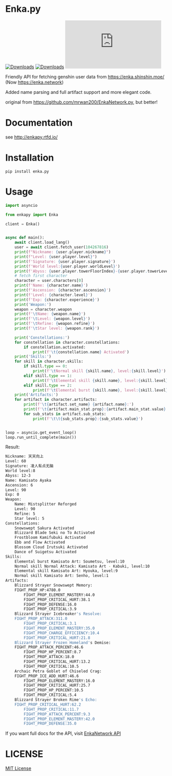 # Enka.py
[![Downloads](https://static.pepy.tech/badge/enka-py)](https://pepy.tech/project/enka-py) [![Downloads](https://static.pepy.tech/badge/enka-py/month)](https://pepy.tech/project/enka-py) ![](https://img.shields.io/pypi/v/enka.py)

Friendly API for fetching genshin user data from https://enka.shinshin.moe/ (Now https://enka.network)

Added name parsing and full artifact support and more elegant code.

original from https://github.com/mrwan200/EnkaNetwork.py, but better!

# Documentation

see http://enkapy.rtfd.io/

# Installation
```
pip install enka.py
```

# Usage
```py
import asyncio

from enkapy import Enka

client = Enka()


async def main():
    await client.load_lang()
    user = await client.fetch_user(104267816)
    print(f"Nickname: {user.player.nickname}")
    print(f"Level: {user.player.level}")
    print(f'Signature: {user.player.signature}')
    print(f'World level:{user.player.worldLevel}')
    print(f'Abyss: {user.player.towerFloorIndex}-{user.player.towerLevelIndex}')
    # fetch first character
    character = user.characters[0]
    print(f'Name: {character.name}')
    print(f'Ascension: {character.ascension}')
    print(f'Level: {character.level}')
    print(f'Exp: {character.experience}')
    print('Weapon:')
    weapon = character.weapon
    print(f'\tName: {weapon.name}')
    print(f'\tLevel: {weapon.level}')
    print(f'\tRefine: {weapon.refine}')
    print(f'\tStar level: {weapon.rank}')

    print('Constellations:')
    for constellation in character.constellations:
        if constellation.activated:
            print(f'\t{constellation.name} Activated')
    print('Skills:')
    for skill in character.skills:
        if skill.type == 0:
            print(f'\tNormal skill {skill.name}, level:{skill.level}')
        elif skill.type == 1:
            print(f'\tElemental skill {skill.name}, level:{skill.level}')
        elif skill.type == 2:
            print(f'\tElemental burst {skill.name}, level:{skill.level}')
    print('Artifacts:')
    for artifact in character.artifacts:
        print(f'\t{artifact.set_name} {artifact.name}:')
        print(f'\t{artifact.main_stat.prop}:{artifact.main_stat.value}')
        for sub_stats in artifact.sub_stats:
            print(f'\t\t{sub_stats.prop}:{sub_stats.value}')


loop = asyncio.get_event_loop()
loop.run_until_complete(main())
```
Result:
```sh
Nickname: 天天向上
Level: 60
Signature: 凌人有点无脑
World level:8
Abyss: 12-3
Name: Kamisato Ayaka
Ascension: 6
Level: 90
Exp: 0
Weapon:
    Name: Mistsplitter Reforged
    Level: 90
    Refine: 5
    Star level: 5
Constellations:
    Snowswept Sakura Activated
    Blizzard Blade Seki no To Activated
    Frostbloom Kamifubuki Activated
    Ebb and Flow Activated
    Blossom Cloud Irutsuki Activated
    Dance of Suigetsu Activated
Skills:
    Elemental burst Kamisato Art: Soumetsu, level:10
    Normal skill Normal Attack: Kamisato Art - Kabuki, level:10
    Elemental skill Kamisato Art: Hyouka, level:9
    Normal skill Kamisato Art: Senho, level:1
Artifacts:
    Blizzard Strayer Snowswept Memory:
    FIGHT_PROP_HP:4780.0
        FIGHT_PROP_ELEMENT_MASTERY:44.0
        FIGHT_PROP_CRITICAL_HURT:38.1
        FIGHT_PROP_DEFENSE:16.0
        FIGHT_PROP_CRITICAL:3.9
    Blizzard Strayer Icebreaker's Resolve:
    FIGHT_PROP_ATTACK:311.0
        FIGHT_PROP_CRITICAL:3.1
        FIGHT_PROP_ELEMENT_MASTERY:35.0
        FIGHT_PROP_CHARGE_EFFICIENCY:10.4
        FIGHT_PROP_CRITICAL_HURT:21.8
    Blizzard Strayer Frozen Homeland's Demise:
    FIGHT_PROP_ATTACK_PERCENT:46.6
        FIGHT_PROP_HP_PERCENT:8.7
        FIGHT_PROP_ATTACK:18.0
        FIGHT_PROP_CRITICAL_HURT:13.2
        FIGHT_PROP_CRITICAL:10.5
    Archaic Petra Goblet of Chiseled Crag:
    FIGHT_PROP_ICE_ADD_HURT:46.6
        FIGHT_PROP_ELEMENT_MASTERY:16.0
        FIGHT_PROP_CRITICAL_HURT:25.7
        FIGHT_PROP_HP_PERCENT:10.5
        FIGHT_PROP_CRITICAL:5.4
    Blizzard Strayer Broken Rime's Echo:
    FIGHT_PROP_CRITICAL_HURT:62.2
        FIGHT_PROP_CRITICAL:11.7
        FIGHT_PROP_ATTACK_PERCENT:9.3
        FIGHT_PROP_ELEMENT_MASTERY:42.0
        FIGHT_PROP_DEFENSE:35.0
```

If you want full docs for the API, visit [EnkaNetwork API](https://github.com/EnkaNetwork/API-docs)

# LICENSE
[MIT License](./LICENSE)
